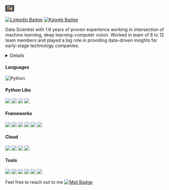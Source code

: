 <img src="https://github.com/MvMukesh/MvMukesh/blob/main/Resume/invo.gif" width="28px" height ="20px">


[![Linkedin Badge](https://img.shields.io/badge/-LinkedIn-0e76a8?style=flat&amp;labelColor=0e76a8&amp;logo=linkedin&amp;logoColor=white)](https://www.linkedin.com/in/mukesh-manral/) 
[![Kaggle Badge](https://img.shields.io/badge/-Kaggle-0e76a8?style=flat&amp;labelColor=0e76a8&amp;logo=KAGGLE&amp;logoColor=white)](https://www.kaggle.com/mukeshmanral/code)

Data Scientist with 1.6 years of proven experience working in intersection of machine learning, deep learning-computer vision. Worked in team of 8 to 12 team members and played a big role in providing data-driven insights for early-stage technology companies.
 
<details>
Curiosity, Intellectual agility, Statistical fluency, Research stamina, Scientific rigor and Skeptical nature.

I’m an inquisitive learner passionate about leveraging the power of data and financial numbers to extract quintessential insights to solve real-world problems✨✨✨

My life outside of this involves solving the Rubik’s Cube, Reading about businesses & finance.

▪ Technical Skills: <br>
Python and Machine Learning, Libraries like : Pandas, Numpy, Matplotlib, Seaborn, ggplot2, scikit-learn, NLTK, spacy, tensorflow, keras, opencv <br>

▪ Analysis Tools: Tableau, MsExcel <br>

▪ Operating Systems: Unix, Windows <br>

<!---Databases: MySQL, PostgreSQL--->
▪ Cloud : AWS Sagemaker, AWS Lambda, AWS API

</details>


#### Languages
![Python](https://img.shields.io/badge/Python-FFD43B?style=flat&ampe&logo=python&logoColor=white)

<!-- #### Databases
![](https://img.shields.io/badge/MySQL-FFCC00?style=flat&amp&logo=MySQL&logoColor=red)
![](https://img.shields.io/badge/MongoDB-FFCC00?style=flat&amp&logo=MongoDB&logoColor=red)-->

#### Python Libs
![](https://img.shields.io/badge/Numpy-777BB4?style=flat&amp&logo=numpy&logoColor=white)
![](https://img.shields.io/badge/Pandas-2C2D72?style=flat&amp&logo=pandas&logoColor=white)
![](https://img.shields.io/badge/Scipy-blue?style=flat&amp&logo=Scipy&logoColor=white) 
![](https://img.shields.io/badge/Sqlite3-blue?style=flat&amp&logo=sqlite&logoColor=white)


#### Frameworks
![](https://img.shields.io/badge/Scikit_learn-F7931E?style=flat&amp&logo=scikit-learn&logoColor=white)
![](https://img.shields.io/badge/TensorFlow-FF6F00?style=flat&amp&logo=TensorFlow&logoColor=white)
![](https://img.shields.io/badge/Keras-D0000d?style=flat&amp&logo=Keras&logoColor=white)
![](https://img.shields.io/badge/OpenCv-orange?style=flat&amp&logo=opencv&logoColor=white)
![](https://img.shields.io/badge/Spacy-orange?style=flat&amp&logo=Spacy&logoColor=white)
![](https://img.shields.io/badge/Streamlit-FF4B4B?style=flat&amp&logo=Streamlit&logoColor=white)


#### Cloud
![](https://img.shields.io/badge/AWS-blue?style=flat&amp&logo=microsoft-excel&logoColor=white)
![](https://img.shields.io/badge/AWS_Sagemaker-F9AB00?style=fflat&amp&logo=googlecolab&color=525252)
![](https://img.shields.io/badge/AWS_Lambda-F9ABd0?style=fflat&amp&logo=googlecolab&color=525252)
![](https://img.shields.io/badge/AWS_API's-F9ABd0?style=fflat&amp&logo=googlecolab&color=525252)

#### Tools
![](https://img.shields.io/badge/Tableau-F2C811?style=flat&amp&logo=Power%20BI&logoColor=white)
![](https://img.shields.io/badge/Jupyter-F37626.svg?&style=flat&amp&logo=Jupyter&logoColor=white)
![](https://img.shields.io/badge/Colab-F9AB00?style=fflat&amp&logo=googlecolab&color=525252)
![](https://img.shields.io/badge/Pycharm-orange?style=flat&amp&logo=Pycharm&logoColor=white)
![](https://img.shields.io/badge/VisualStudio-orange?style=flat&amp&logo=VisualStudio&logoColor=white)
![](https://img.shields.io/badge/Spyder-orange?style=flat&amp&logo=SpyderIDE&logoColor=white)

  
<!---#### About My Work
[![](https://img.shields.io/badge/My_Portfolio-F7931Ef?style=flat&amp&logo=scikit-learn&logoColor=white)](https://mvmukesh.github.io)<br>
[![Mukesh Resume](https://img.shields.io/badge/-Resume-0e76a8?style=flat&amp;labelColor=0e76a8&amp)](https://github.com/MvMukesh/MvMukesh/blob/main/Resume/Mukesh_Manral_Resume.pdf)<br> --->

Feel free to reach out to me [![Mail Badge](https://img.shields.io/badge/-Hi_this_is_MukeshManral-c0392b?style=flat&amp;labelColor=c0392b&amp;logo=gmail&amp;logoColor=white)](mailto:mukeshmanral777@gmail.com)<br>
